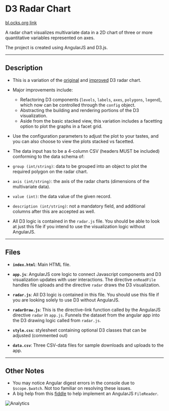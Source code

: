 # D3 Radar Chart
[bl.ocks.org link](http://bl.ocks.org/chrisrzhou/raw/2421ac6541b68c1680f8/)

A radar chart visualizes multivariate data in a 2D chart of three or more quantitative variables represented on axes.

The project is created using AngularJS and D3.js.

------

## Description
-   This is a variation of the [original][] and [improved][] D3 radar chart.

-   Major improvements include:
    -   Refactoring D3 components (`levels`, `labels`, `axes`, `polygons`, `legend`), which now can be controlled through the `config`
        object.
    -   Abstracting the building and rendering portions of the D3 visualization.
    -   Aside from the basic stacked view, this variation includes a facetting option to plot the graphs in a facet grid.

-   Use the configuration parameters to adjust the plot to your tastes, and you can also choose to view the plots stacked vs facetted.

-   The data input has to be a 4-column CSV (headers MUST be included) conforming to the data schema of:
  -   `group (int/string)`: data to be grouped into an object to plot the required polygon on the radar chart.
  -   `axis (int/string)`: the axis of the radar charts (dimensions of the multivariate data).
  -   `value (int)`: the data value of the given record.
  -   `description (int/string)`: not a mandatory field, and additional columns after this are accepted as well.

-   All D3 logic is contained in the `radar.js` file.  You should be able to look at just this file if you intend to use the
    visualization logic without AngularJS.

------

## Files
-   **`index.html`**: Main HTML file.

-   **`app.js`**: AngularJS core logic to connect Javascript components and D3 visualization updates with user interactions. The
    directive `onReadFile` handles file uploads and the directive `radar` draws the D3 visualization.

-   **`radar.js`**: All D3 logic is contained in this file.  You should use this file if you are looking solely to use D3 without
    AngularJS.

-   **`radarDraw.js`**: This is the directive-link function called by the AngularJS directive `radar` in `app.js`.  Funnels the dataset
    from the angular app into the D3 drawing logic called from `radar.js`.

-   **`style.css`**: stylesheet containing optional D3 classes that can be adjusted (commented out)

-   **`data.csv`**: Three CSV-data files for sample downloads and uploads to the app.

------

## Other Notes
-   You may notice Angular digest errors in the console due to `$scope.$watch`.  Not too familiar on resolving these issues.
-   A big help from this [fiddle][] to help implement an AngularJS `FileReader`.

<!-- external links -->
[original]: http://bl.ocks.org/tpreusse/2bc99d74a461b8c0acb1
[improved]: http://bl.ocks.org/nbremer/6506614
[fiddle]: http://jsfiddle.net/alexsuch/6aG4x/

<!-- ga beacon -->
![Analytics](https://ga-beacon.appspot.com/UA-58181799-1/2421ac6541b68c1680f8)